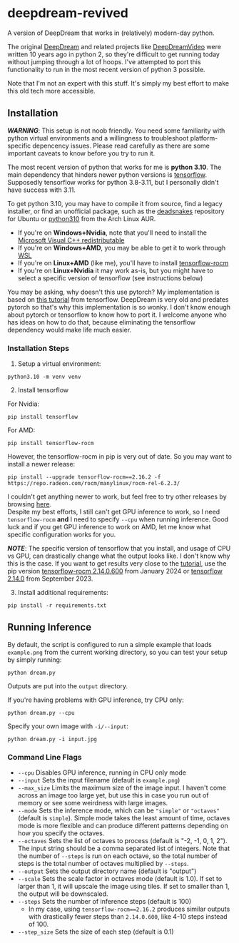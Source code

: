 # deepdream-revived
A version of DeepDream that works in (relatively) modern-day python.

The original [DeepDream](https://github.com/google/deepdream) and related projects like [DeepDreamVideo](https://github.com/graphific/DeepDreamVideo) were written 10 years ago in python 2, so they're difficult to get running today without jumping through a lot of hoops. I've attempted to port this functionality to run in the most recent version of python 3 possible.

Note that I'm not an expert with this stuff. It's simply my best effort to make this old tech more accessible.

## Installation

***WARNING***: This setup is not noob friendly. You need some familiarity with python virtual environments and a willingness to troubleshoot platform-specific depencency issues. Please  read carefully as there are some important caveats to know before you try to run it.

The most recent version of python that works for me is **python 3.10**. The main dependency that hinders newer python versions is [tensorflow](https://www.tensorflow.org/install). Supposedly tensorflow works for python 3.8-3.11, but I personally didn't have success with 3.11.

To get python 3.10, you may have to compile it from source, find a legacy installer, or find an unofficial package, such as the [deadsnakes](https://linuxcapable.com/how-to-install-python-3-10-on-ubuntu-linux/) repository for Ubuntu or [python310](https://aur.archlinux.org/packages/python310) from the Arch Linux AUR.


- If you're on **Windows+Nvidia**, note that you'll need to install the [Microsoft Visual C++ redistributable](https://learn.microsoft.com/en-us/cpp/windows/latest-supported-vc-redist?view=msvc-170)
- If you're on **Windows+AMD**, you may be able to get it to work through [WSL](https://wiki.archlinux.org/title/Install_Arch_Linux_on_WSL)
- If you're on **Linux+AMD** (like me), you'll have to install [tensorflow-rocm](https://rocm.docs.amd.com/projects/install-on-linux/en/latest/install/3rd-party/tensorflow-install.html)
- If you're on **Linux+Nvidia** it may work as-is, but you might have to select a specific version of tensorflow (see instructions below)

You may be asking, why doesn't this use pytorch? My implementation is based on [this tutorial](https://www.tensorflow.org/tutorials/generative/deepdream) from tensorflow. DeepDream is very old and predates pytorch so that's why this implementation is so wonky. I don't know enough about pytorch or tensorflow to know how to port it. I welcome anyone who has ideas on how to do that, because eliminating the tensorflow dependency would make life much easier.

### Installation Steps
1. Setup a virtual environment:
```
python3.10 -m venv venv
```
2. Install tensorflow

For Nvidia:
```
pip install tensorflow
```
For AMD:
```
pip install tensorflow-rocm
```
However, the tensorflow-rocm in pip is very out of date. So you may want to install a newer release:
```
pip install --upgrade tensorflow-rocm==2.16.2 -f https://repo.radeon.com/rocm/manylinux/rocm-rel-6.2.3/
```
I couldn't get anything newer to work, but feel free to try other releases by browsing [here](https://repo.radeon.com/rocm/manylinux/).\
Despite my best efforts, I still can't get GPU inference to work, so I need `tensorflow-rocm` **and** I need to specify `--cpu` when running inference. Good luck and if you get GPU inference to work on AMD, let me know what specific configuration works for you.

***NOTE***: The specific version of tensorflow that you install, and usage of CPU vs GPU, can drastically change what the output looks like. I don't know why this is the case. If you want to get results very close to the [tutorial](https://www.tensorflow.org/tutorials/generative/deepdream), use the pip version [tensorflow-rocm 2.14.0.600](https://pypi.org/project/tensorflow-rocm/2.14.0.600/) from January 2024 or [tensorflow 2.14.0](https://pypi.org/project/tensorflow/2.14.0/) from September 2023.

3. Install additional requirements:
```
pip install -r requirements.txt
```

## Running Inference
By default, the script is configured to run a simple example that loads `example.png` from the current working directory, so you can test your setup by simply running:
```
python dream.py
```
Outputs are put into the `output` directory.

If you're having problems with GPU inference, try CPU only:
```
python dream.py --cpu
```
Specify your own image with `-i/--input`:
```
python dream.py -i input.jpg
```

### Command Line Flags
- `--cpu` Disables GPU inference, running in CPU only mode
- `--input` Sets the input filename (default is `example.png`)
- `--max_size` Limits the maximum size of the image input. I haven't come across an image too large yet, but use this in case you run out of memory or see some weirdness with large images.
- `--mode` Sets the inference mode, which can be `"simple"` or `"octaves"` (default is `simple`). Simple mode takes the least amount of time, octaves mode is more flexible and can produce different patterns depending on how you specify the octaves.
- `--octaves` Sets the list of octaves to process (default is "-2, -1, 0, 1, 2"). The input string should be a comma separated list of integers. Note that the number of `--steps` is run on each octave, so the total number of steps is the total number of octaves multiplied by `--steps`.
- `--output` Sets the output directory name (default is "output")
- `--scale` Sets the scale factor in octaves mode (default is 1.0). If set to larger than 1, it will upscale the image using tiles. If set to smaller than 1, the output will be downscaled.
- `--steps` Sets the number of inference steps (default is 100)
  - In my case, using `tensorflow-rocm==2.16.2` produces similar outputs with drastically fewer steps than `2.14.0.600`, like 4-10 steps instead of 100.  
- `--step_size` Sets the size of each step (default is 0.1)
